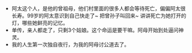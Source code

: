 - 阿太这个人，是他的曾祖母，他们村里面的很多人都会等待死亡，偏偏阿太很长寿。99岁的阿太意识到自己快走了~ 把曾孙子叫回来~ 讲讲死亡为她打开的灯，哪些她鲜亮的记忆。
- 单传，亲人都走了，只剩3个姑娘。这个命运是要干嘛。阿母开始到处逼问神灵。
- 我的人生第一次独自夜行，为我的阿母讨公道去了。